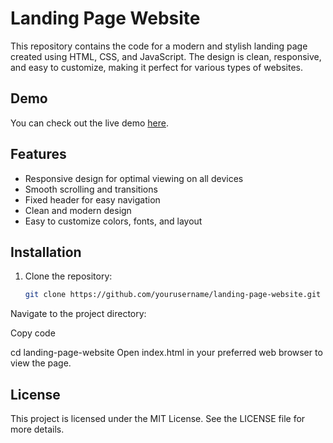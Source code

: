 # Landing Page Website

This repository contains the code for a modern and stylish landing page created using HTML, CSS, and JavaScript. The design is clean, responsive, and easy to customize, making it perfect for various types of websites.

## Demo

You can check out the live demo [here](#).

## Features

- Responsive design for optimal viewing on all devices
- Smooth scrolling and transitions
- Fixed header for easy navigation
- Clean and modern design
- Easy to customize colors, fonts, and layout

## Installation

1. Clone the repository:
   ```bash
   git clone https://github.com/yourusername/landing-page-website.git
Navigate to the project directory:

Copy code

cd landing-page-website
Open index.html in your preferred web browser to view the page.

## License

This project is licensed under the MIT License. See the LICENSE file for more details.
